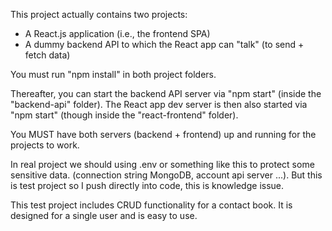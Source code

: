 This project actually contains two projects:
- A React.js application (i.e., the frontend SPA)
- A dummy backend API to which the React app can "talk" (to send + fetch data)

You must run "npm install" in both project folders.

Thereafter, you can start the backend API server via "npm start" (inside the "backend-api" folder).
The React app dev server is then also started via "npm start" (though inside the "react-frontend" folder).

You MUST have both servers (backend + frontend) up and running for the projects to work.

In real project we should using .env or something like this to protect some sensitive data. (connection string MongoDB, account api server ...).
But this is test project so I push directly into code, this is knowledge issue.

This test project includes CRUD functionality for a contact book. It is designed for a single user and is easy to use.


